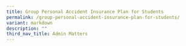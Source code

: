 ```yaml
---
title: Group Personal Accident Insurance Plan for Students
permalink: /group-personal-accident-insurance-plan-for-students/
variant: markdown
description: ""
third_nav_title: Admin Matters
---
```

